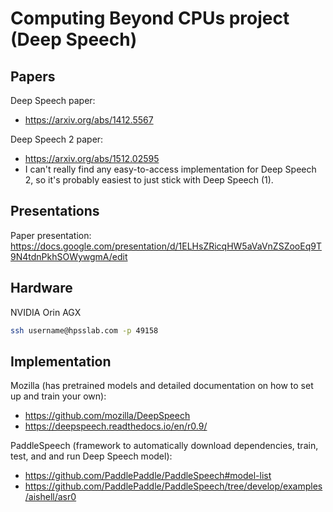 # Computing Beyond CPUs project (Deep Speech)

## Papers

Deep Speech paper:

- https://arxiv.org/abs/1412.5567

Deep Speech 2 paper:

- https://arxiv.org/abs/1512.02595
- I can't really find any easy-to-access implementation for Deep Speech 2, so it's probably easiest to just stick with Deep Speech (1).

## Presentations

Paper presentation: https://docs.google.com/presentation/d/1ELHsZRicqHW5aVaVnZSZooEq9T9N4tdnPkhSOWywgmA/edit

## Hardware

NVIDIA Orin AGX

```bash
ssh username@hpsslab.com -p 49158
```

## Implementation

Mozilla (has pretrained models and detailed documentation on how to set up and train your own):

- https://github.com/mozilla/DeepSpeech
- https://deepspeech.readthedocs.io/en/r0.9/

PaddleSpeech (framework to automatically download dependencies, train, test, and and run Deep Speech model):

- https://github.com/PaddlePaddle/PaddleSpeech#model-list
- https://github.com/PaddlePaddle/PaddleSpeech/tree/develop/examples/aishell/asr0
